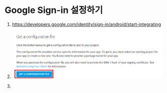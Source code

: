# Google Sign-in 설정하기

1. https://developers.google.com/identity/sign-in/android/start-integrating

2. ![](/res/1.png)

3. 
